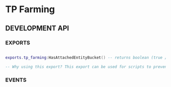 # TP Farming

## DEVELOPMENT API

### EXPORTS

```lua

exports.tp_farming:HasAttachedEntityBucket() -- returns boolean (true / false) and the entity id if boolean is true.

-- Why using this export? This export can be used for scripts to prevent breaking the animation and the bucket attachment if the players are breaking it in purpose.
```

### EVENTS
